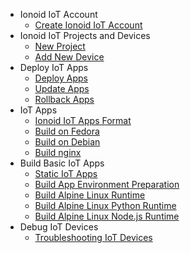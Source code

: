 - Ionoid IoT Account 
  - [Create Ionoid IoT Account](../Register/register.md)
- Ionoid IoT Projects and Devices
  - [New Project](../NewProject/newProject.md)
  - [Add New Device](../NewDevice/newDevice.md)
- Deploy IoT Apps
  - [Deploy Apps ](../DeployApp/deployApp.md)
  - [Update Apps](../UpdateApp/updateApp.md)
  - [Rollback Apps](../RollbackApp/rollbackApp.md)
- IoT Apps
  - [Ionoid IoT Apps Format](../apps/README.md)
  - [Build on Fedora](../apps/build/build_on_fedora_linux.md)
  - [Build on Debian](../apps/build/build_on_debian_linux.md)
  - [Build nginx](../apps/build/nginx.md)
- Build Basic IoT Apps
  - [Static IoT Apps](../apps/build/static-binary.md)
  - [Build App Environment Preparation](../apps/build/install-pieman.md)
  - [Build Alpine Linux Runtime](../apps/build/build-runtime.md)
  - [Build Alpine Linux Python Runtime](../apps/build/python-runtime.md)
  - [Build Alpine Linux Node.js Runtime](../apps/build/nodejs-runtime.md)
- Debug IoT Devices
  - [Troubleshooting IoT Devices](../debug/debug-devices.md)

